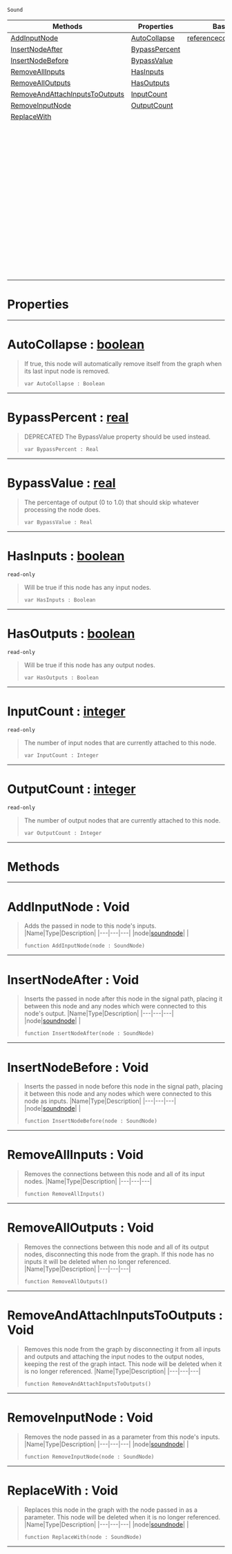 `Sound`

|Methods|Properties|Base Classes|Derived Classes|
|---|---|---|---|
|[ AddInputNode](https://github.com/PlasmaEngine/PlasmaDocs/tree/master/docs/C%2B%2B/code_reference/class_reference/soundnode.markdown#addinputnode-void)|[ AutoCollapse](https://github.com/PlasmaEngine/PlasmaDocs/tree/master/docs/C%2B%2B/code_reference/class_reference/soundnode.markdown#autocollapse-plasma-engine)|[referencecountedeventobject](https://github.com/PlasmaEngine/PlasmaDocs/tree/master/docs/C%2B%2B/code_reference/class_reference/referencecountedeventobject.markdown)|[additivesynthnode](https://github.com/PlasmaEngine/PlasmaDocs/tree/master/docs/C%2B%2B/code_reference/class_reference/additivesynthnode.markdown)|
|[ InsertNodeAfter](https://github.com/PlasmaEngine/PlasmaDocs/tree/master/docs/C%2B%2B/code_reference/class_reference/soundnode.markdown#insertnodeafter-void)|[ BypassPercent](https://github.com/PlasmaEngine/PlasmaDocs/tree/master/docs/C%2B%2B/code_reference/class_reference/soundnode.markdown#bypasspercent-plasma-engin)| |[addnoisenode](https://github.com/PlasmaEngine/PlasmaDocs/tree/master/docs/C%2B%2B/code_reference/class_reference/addnoisenode.markdown)|
|[ InsertNodeBefore](https://github.com/PlasmaEngine/PlasmaDocs/tree/master/docs/C%2B%2B/code_reference/class_reference/soundnode.markdown#insertnodebefore-void)|[ BypassValue](https://github.com/PlasmaEngine/PlasmaDocs/tree/master/docs/C%2B%2B/code_reference/class_reference/soundnode.markdown#bypassvalue-plasma-engine)| |[bandpassnode](https://github.com/PlasmaEngine/PlasmaDocs/tree/master/docs/C%2B%2B/code_reference/class_reference/bandpassnode.markdown)|
|[ RemoveAllInputs](https://github.com/PlasmaEngine/PlasmaDocs/tree/master/docs/C%2B%2B/code_reference/class_reference/soundnode.markdown#removeallinputs-void)|[ HasInputs](https://github.com/PlasmaEngine/PlasmaDocs/tree/master/docs/C%2B%2B/code_reference/class_reference/soundnode.markdown#hasinputs-plasma-engine-do)| |[chorusnode](https://github.com/PlasmaEngine/PlasmaDocs/tree/master/docs/C%2B%2B/code_reference/class_reference/chorusnode.markdown)|
|[ RemoveAllOutputs](https://github.com/PlasmaEngine/PlasmaDocs/tree/master/docs/C%2B%2B/code_reference/class_reference/soundnode.markdown#removealloutputs-void)|[ HasOutputs](https://github.com/PlasmaEngine/PlasmaDocs/tree/master/docs/C%2B%2B/code_reference/class_reference/soundnode.markdown#hasoutputs-plasma-engine-d)| |[compressornode](https://github.com/PlasmaEngine/PlasmaDocs/tree/master/docs/C%2B%2B/code_reference/class_reference/compressornode.markdown)|
|[ RemoveAndAttachInputsToOutputs](https://github.com/PlasmaEngine/PlasmaDocs/tree/master/docs/C%2B%2B/code_reference/class_reference/soundnode.markdown#removeandattachinputstoo)|[ InputCount](https://github.com/PlasmaEngine/PlasmaDocs/tree/master/docs/C%2B%2B/code_reference/class_reference/soundnode.markdown#inputcount-plasma-engine-d)| |[customaudionode](https://github.com/PlasmaEngine/PlasmaDocs/tree/master/docs/C%2B%2B/code_reference/class_reference/customaudionode.markdown)|
|[ RemoveInputNode](https://github.com/PlasmaEngine/PlasmaDocs/tree/master/docs/C%2B%2B/code_reference/class_reference/soundnode.markdown#removeinputnode-void)|[ OutputCount](https://github.com/PlasmaEngine/PlasmaDocs/tree/master/docs/C%2B%2B/code_reference/class_reference/soundnode.markdown#outputcount-plasma-engine)| |[delaynode](https://github.com/PlasmaEngine/PlasmaDocs/tree/master/docs/C%2B%2B/code_reference/class_reference/delaynode.markdown)|
|[ ReplaceWith](https://github.com/PlasmaEngine/PlasmaDocs/tree/master/docs/C%2B%2B/code_reference/class_reference/soundnode.markdown#replacewith-void)| | |[equalizernode](https://github.com/PlasmaEngine/PlasmaDocs/tree/master/docs/C%2B%2B/code_reference/class_reference/equalizernode.markdown)|
| | | |[expandernode](https://github.com/PlasmaEngine/PlasmaDocs/tree/master/docs/C%2B%2B/code_reference/class_reference/expandernode.markdown)|
| | | |[flangernode](https://github.com/PlasmaEngine/PlasmaDocs/tree/master/docs/C%2B%2B/code_reference/class_reference/flangernode.markdown)|
| | | |[generatedwavenode](https://github.com/PlasmaEngine/PlasmaDocs/tree/master/docs/C%2B%2B/code_reference/class_reference/generatedwavenode.markdown)|
| | | |[granularsynthnode](https://github.com/PlasmaEngine/PlasmaDocs/tree/master/docs/C%2B%2B/code_reference/class_reference/granularsynthnode.markdown)|
| | | |[highpassnode](https://github.com/PlasmaEngine/PlasmaDocs/tree/master/docs/C%2B%2B/code_reference/class_reference/highpassnode.markdown)|
| | | |[lowpassnode](https://github.com/PlasmaEngine/PlasmaDocs/tree/master/docs/C%2B%2B/code_reference/class_reference/lowpassnode.markdown)|
| | | |[microphoneinputnode](https://github.com/PlasmaEngine/PlasmaDocs/tree/master/docs/C%2B%2B/code_reference/class_reference/microphoneinputnode.markdown)|
| | | |[modulationnode](https://github.com/PlasmaEngine/PlasmaDocs/tree/master/docs/C%2B%2B/code_reference/class_reference/modulationnode.markdown)|
| | | |[panningnode](https://github.com/PlasmaEngine/PlasmaDocs/tree/master/docs/C%2B%2B/code_reference/class_reference/panningnode.markdown)|
| | | |[pitchnode](https://github.com/PlasmaEngine/PlasmaDocs/tree/master/docs/C%2B%2B/code_reference/class_reference/pitchnode.markdown)|
| | | |[recordingnode](https://github.com/PlasmaEngine/PlasmaDocs/tree/master/docs/C%2B%2B/code_reference/class_reference/recordingnode.markdown)|
| | | |[reverbnode](https://github.com/PlasmaEngine/PlasmaDocs/tree/master/docs/C%2B%2B/code_reference/class_reference/reverbnode.markdown)|
| | | |[saveaudionode](https://github.com/PlasmaEngine/PlasmaDocs/tree/master/docs/C%2B%2B/code_reference/class_reference/saveaudionode.markdown)|
| | | |[volumenode](https://github.com/PlasmaEngine/PlasmaDocs/tree/master/docs/C%2B%2B/code_reference/class_reference/volumenode.markdown)|


 #  Properties


---  
 #  AutoCollapse : [boolean](https://github.com/PlasmaEngine/PlasmaDocs/tree/master/docs/C%2B%2B/code_reference/lightning_base_types/boolean.markdown)

> If true, this node will automatically remove itself from the graph when its last input node is removed.
> ``` lang=cpp, name=Lightning
> var AutoCollapse : Boolean


---  
 #  BypassPercent : [real](https://github.com/PlasmaEngine/PlasmaDocs/tree/master/docs/C%2B%2B/code_reference/lightning_base_types/real.markdown)

> DEPRECATED The BypassValue property should be used instead.
> ``` lang=cpp, name=Lightning
> var BypassPercent : Real


---  
 #  BypassValue : [real](https://github.com/PlasmaEngine/PlasmaDocs/tree/master/docs/C%2B%2B/code_reference/lightning_base_types/real.markdown)

> The percentage of output (0 to 1.0) that should skip whatever processing the node does.
> ``` lang=cpp, name=Lightning
> var BypassValue : Real


---  
 #  HasInputs : [boolean](https://github.com/PlasmaEngine/PlasmaDocs/tree/master/docs/C%2B%2B/code_reference/lightning_base_types/boolean.markdown)

 `read-only`

> Will be true if this node has any input nodes.
> ``` lang=cpp, name=Lightning
> var HasInputs : Boolean


---  
 #  HasOutputs : [boolean](https://github.com/PlasmaEngine/PlasmaDocs/tree/master/docs/C%2B%2B/code_reference/lightning_base_types/boolean.markdown)

 `read-only`

> Will be true if this node has any output nodes.
> ``` lang=cpp, name=Lightning
> var HasOutputs : Boolean


---  
 #  InputCount : [integer](https://github.com/PlasmaEngine/PlasmaDocs/tree/master/docs/C%2B%2B/code_reference/lightning_base_types/integer.markdown)

 `read-only`

> The number of input nodes that are currently attached to this node.
> ``` lang=cpp, name=Lightning
> var InputCount : Integer


---  
 #  OutputCount : [integer](https://github.com/PlasmaEngine/PlasmaDocs/tree/master/docs/C%2B%2B/code_reference/lightning_base_types/integer.markdown)

 `read-only`

> The number of output nodes that are currently attached to this node.
> ``` lang=cpp, name=Lightning
> var OutputCount : Integer


---  
 #  Methods


---  
 #  AddInputNode : Void

> Adds the passed in node to this node's inputs.
> |Name|Type|Description|
> |---|---|---|
> |node|[soundnode](https://github.com/PlasmaEngine/PlasmaDocs/tree/master/docs/C%2B%2B/code_reference/class_reference/soundnode.markdown)| |
> ``` lang=cpp, name=Lightning
> function AddInputNode(node : SoundNode)
> ``` 


---  
 #  InsertNodeAfter : Void

> Inserts the passed in node after this node in the signal path, placing it between this node and any nodes which were connected to this node's output.
> |Name|Type|Description|
> |---|---|---|
> |node|[soundnode](https://github.com/PlasmaEngine/PlasmaDocs/tree/master/docs/C%2B%2B/code_reference/class_reference/soundnode.markdown)| |
> ``` lang=cpp, name=Lightning
> function InsertNodeAfter(node : SoundNode)
> ``` 


---  
 #  InsertNodeBefore : Void

> Inserts the passed in node before this node in the signal path, placing it between this node and any nodes which were connected to this node as inputs.
> |Name|Type|Description|
> |---|---|---|
> |node|[soundnode](https://github.com/PlasmaEngine/PlasmaDocs/tree/master/docs/C%2B%2B/code_reference/class_reference/soundnode.markdown)| |
> ``` lang=cpp, name=Lightning
> function InsertNodeBefore(node : SoundNode)
> ``` 


---  
 #  RemoveAllInputs : Void

> Removes the connections between this node and all of its input nodes.
> |Name|Type|Description|
> |---|---|---|
> ``` lang=cpp, name=Lightning
> function RemoveAllInputs()
> ``` 


---  
 #  RemoveAllOutputs : Void

> Removes the connections between this node and all of its output nodes, disconnecting this node from the graph. If this node has no inputs it will be deleted when no longer referenced.
> |Name|Type|Description|
> |---|---|---|
> ``` lang=cpp, name=Lightning
> function RemoveAllOutputs()
> ``` 


---  
 #  RemoveAndAttachInputsToOutputs : Void

> Removes this node from the graph by disconnecting it from all inputs and outputs and attaching the input nodes to the output nodes, keeping the rest of the graph intact. This node will be deleted when it is no longer referenced.
> |Name|Type|Description|
> |---|---|---|
> ``` lang=cpp, name=Lightning
> function RemoveAndAttachInputsToOutputs()
> ``` 


---  
 #  RemoveInputNode : Void

> Removes the node passed in as a parameter from this node's inputs.
> |Name|Type|Description|
> |---|---|---|
> |node|[soundnode](https://github.com/PlasmaEngine/PlasmaDocs/tree/master/docs/C%2B%2B/code_reference/class_reference/soundnode.markdown)| |
> ``` lang=cpp, name=Lightning
> function RemoveInputNode(node : SoundNode)
> ``` 


---  
 #  ReplaceWith : Void

> Replaces this node in the graph with the node passed in as a parameter. This node will be deleted when it is no longer referenced.
> |Name|Type|Description|
> |---|---|---|
> |node|[soundnode](https://github.com/PlasmaEngine/PlasmaDocs/tree/master/docs/C%2B%2B/code_reference/class_reference/soundnode.markdown)| |
> ``` lang=cpp, name=Lightning
> function ReplaceWith(node : SoundNode)
> ``` 


---  
 

 